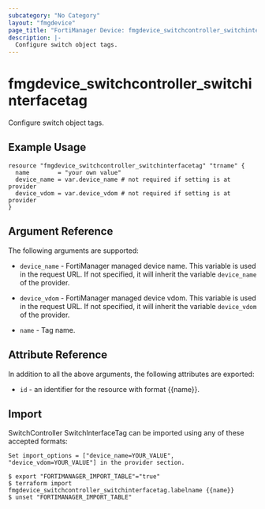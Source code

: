 ```yaml
---
subcategory: "No Category"
layout: "fmgdevice"
page_title: "FortiManager Device: fmgdevice_switchcontroller_switchinterfacetag"
description: |-
  Configure switch object tags.
---
```


# fmgdevice_switchcontroller_switchinterfacetag
Configure switch object tags.

## Example Usage

```hcl
resource "fmgdevice_switchcontroller_switchinterfacetag" "trname" {
  name        = "your own value"
  device_name = var.device_name # not required if setting is at provider
  device_vdom = var.device_vdom # not required if setting is at provider
}
```

## Argument Reference


The following arguments are supported:

* `device_name` - FortiManager managed device name. This variable is used in the request URL. If not specified, it will inherit the variable `device_name` of the provider.
* `device_vdom` - FortiManager managed device vdom. This variable is used in the request URL. If not specified, it will inherit the variable `device_vdom` of the provider.

* `name` - Tag name.


## Attribute Reference

In addition to all the above arguments, the following attributes are exported:
* `id` - an identifier for the resource with format {{name}}.

## Import

SwitchController SwitchInterfaceTag can be imported using any of these accepted formats:
```
Set import_options = ["device_name=YOUR_VALUE", "device_vdom=YOUR_VALUE"] in the provider section.

$ export "FORTIMANAGER_IMPORT_TABLE"="true"
$ terraform import fmgdevice_switchcontroller_switchinterfacetag.labelname {{name}}
$ unset "FORTIMANAGER_IMPORT_TABLE"
```

